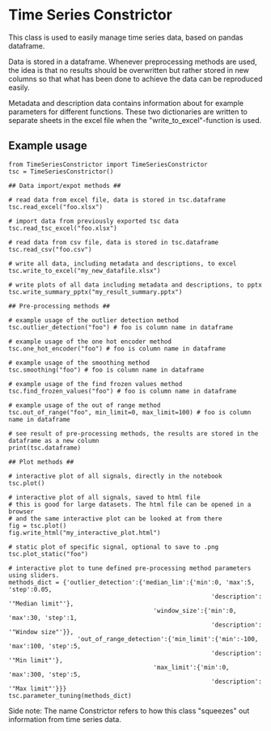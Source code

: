 # Time Series Constrictor
This class is used to easily manage time series data, based on pandas dataframe.  

Data is stored in a dataframe. Whenever preprocessing methods are used, the idea is that no results should be overwritten but
rather stored in new columns so that what has been done to achieve the data can be reproduced easily.

Metadata and description data contains information about for example parameters for different functions. 
These two dictionaries are written to separate sheets in the excel file when the "write_to_excel"-function
is used.

## Example usage
```
from TimeSeriesConstrictor import TimeSeriesConstrictor
tsc = TimeSeriesConstrictor()

## Data import/expot methods ##

# read data from excel file, data is stored in tsc.dataframe
tsc.read_excel("foo.xlsx")

# import data from previously exported tsc data
tsc.read_tsc_excel("foo.xlsx")

# read data from csv file, data is stored in tsc.dataframe
tsc.read_csv("foo.csv")

# write all data, including metadata and descriptions, to excel
tsc.write_to_excel("my_new_datafile.xlsx")

# write plots of all data including metadata and descriptions, to pptx
tsc.write_summary_pptx("my_result_summary.pptx")

## Pre-processing methods ##

# example usage of the outlier detection method
tsc.outlier_detection("foo") # foo is column name in dataframe

# example usage of the one hot encoder method
tsc.one_hot_encoder("foo") # foo is column name in dataframe

# example usage of the smoothing method
tsc.smoothing("foo") # foo is column name in dataframe

# example usage of the find frozen values method
tsc.find_frozen_values("foo") # foo is column name in dataframe

# example usage of the out of range method
tsc.out_of_range("foo", min_limit=0, max_limit=100) # foo is column name in dataframe

# see result of pre-processing methods, the results are stored in the dataframe as a new column
print(tsc.dataframe)

## Plot methods ##

# interactive plot of all signals, directly in the notebook
tsc.plot()

# interactive plot of all signals, saved to html file
# this is good for large datasets. The html file can be opened in a browser 
# and the same interactive plot can be looked at from there
fig = tsc.plot()
fig.write_html("my_interactive_plot.html")

# static plot of specific signal, optional to save to .png
tsc.plot_static("foo")

# interactive plot to tune defined pre-processing method parameters using sliders.
methods_dict = {'outlier_detection':{'median_lim':{'min':0, 'max':5, 'step':0.05,
                                                        'description': '"Median limit"'},
                                        'window_size':{'min':0, 'max':30, 'step':1,
                                                        'description': '"Window size"'}},
                   'out_of_range_detection':{'min_limit':{'min':-100, 'max':100, 'step':5,
                                                        'description': '"Min limit"'},
                                        'max_limit':{'min':0, 'max':300, 'step':5,
                                                        'description': '"Max limit"'}}}
tsc.parameter_tuning(methods_dict)
```

Side note:
The name Constrictor refers to how this class "squeezes" out information from time series data.
